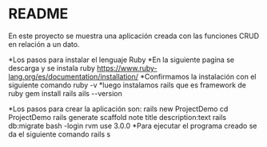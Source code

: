 # README

En este proyecto se muestra una aplicación creada con las funciones CRUD en relación a un dato.

*Los pasos para instalar el lenguaje Ruby
*En la siguiente pagina se descarga y se instala ruby
https://www.ruby-lang.org/es/documentation/installation/
*Confirmamos la instalación con el siguiente comando
ruby -v
*luego instalamos rails que es framework de ruby
gem install rails
ails --version

*Los pasos para crear la aplicación son:
rails new ProjectDemo
cd ProjectDemo
rails generate scaffold note title description:text
rails db:migrate
bash -login
rvm use 3.0.0
*Para ejecutar el programa creado se da el siguiente comando
rails s 
